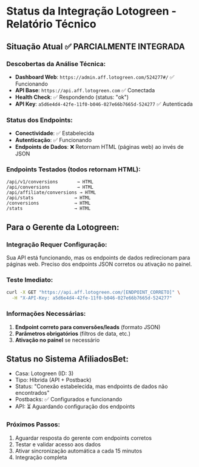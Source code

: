 # Status da Integração Lotogreen - Relatório Técnico

## Situação Atual ✅ PARCIALMENTE INTEGRADA

### Descobertas da Análise Técnica:
- **Dashboard Web**: `https://admin.aff.lotogreen.com/524277#/` ✅ Funcionando
- **API Base**: `https://api.aff.lotogreen.com` ✅ Conectada  
- **Health Check**: ✅ Respondendo (status: "ok")
- **API Key**: `a5d6e4d4-42fe-11f0-b046-027e66b7665d-524277` ✅ Autenticada

### Status dos Endpoints:
- **Conectividade**: ✅ Estabelecida
- **Autenticação**: ✅ Funcionando
- **Endpoints de Dados**: ❌ Retornam HTML (páginas web) ao invés de JSON

### Endpoints Testados (todos retornam HTML):
```
/api/v1/conversions       → HTML
/api/conversions          → HTML  
/api/affiliate/conversions → HTML
/api/stats               → HTML
/conversions             → HTML
/stats                   → HTML
```

## Para o Gerente da Lotogreen:

### Integração Requer Configuração:
Sua API está funcionando, mas os endpoints de dados redirecionam para páginas web. Preciso dos endpoints JSON corretos ou ativação no painel.

### Teste Imediato:
```bash
curl -X GET "https://api.aff.lotogreen.com/[ENDPOINT_CORRETO]" \
  -H "X-API-Key: a5d6e4d4-42fe-11f0-b046-027e66b7665d-524277"
```

### Informações Necessárias:
1. **Endpoint correto para conversões/leads** (formato JSON)
2. **Parâmetros obrigatórios** (filtros de data, etc.)
3. **Ativação no painel** se necessário

## Status no Sistema AfiliadosBet:
- Casa: Lotogreen (ID: 3)
- Tipo: Híbrida (API + Postback)
- Status: "Conexão estabelecida, mas endpoints de dados não encontrados"
- Postbacks: ✅ Configurados e funcionando
- API: ⏳ Aguardando configuração dos endpoints

### Próximos Passos:
1. Aguardar resposta do gerente com endpoints corretos
2. Testar e validar acesso aos dados
3. Ativar sincronização automática a cada 15 minutos
4. Integração completa